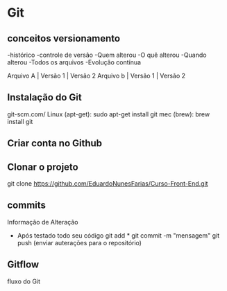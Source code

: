 # Git
## conceitos versionamento
 -histórico
 -controle de versâo
 -Quem alterou
 -O quê alterou
 -Quando alterou
 -Todos os arquivos
 -Evoluçâo contínua


 Arquivo A | Versão 1 | Versão 2
 Arquivo b | Versão 1 | Versão 2
 
 ## Instalação do Git
 git-scm.com/
 Linux (apt-get): sudo apt-get install git
 mec (brew): brew install git 
 ## Criar conta no Github

 ## Clonar o projeto
 git clone https://github.com/EduardoNunesFarias/Curso-Front-End.git
 


 ## commits
 Informação de Alteração
 - Após testado todo seu código 
   git add *
   git commit -m "mensagem"
   git push (enviar auterações para o repositório)


 ## Gitflow
 fluxo do Git
